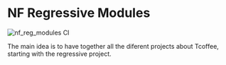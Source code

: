 # NF Regressive Modules

![nf_reg_modules CI](https://github.com/edgano/nf_regressive_modules/workflows/nf_reg_modules%20CI/badge.svg)

The main idea is to have together all the diferent projects about Tcoffee, starting with the regressive project. 
